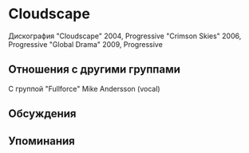 # Cloudscape

Дискография
"Cloudscape" 2004, Progressive
"Crimson Skies" 2006, Progressive
"Global Drama" 2009, Progressive

## Отношения с другими группами

C группой "Fullforce" Mike Andersson (vocal)

## Обсуждения


## Упоминания

